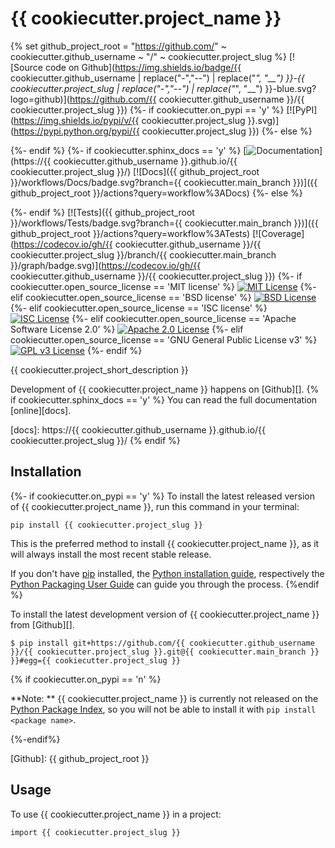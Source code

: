 # {{ cookiecutter.project_name }}
{% set github_project_root =  "https://github.com/" ~ cookiecutter.github_username  ~ "/" ~ cookiecutter.project_slug  %}
[![Source code on Github](https://img.shields.io/badge/{{ cookiecutter.github_username | replace("-","--") | replace("_", "__") }}-{{ cookiecutter.project_slug | replace("-","--") | replace("_", "__") }}-blue.svg?logo=github)](https://github.com/{{ cookiecutter.github_username }}/{{ cookiecutter.project_slug }})
{%- if cookiecutter.on_pypi == 'y' %}
[![PyPI](https://img.shields.io/pypi/v/{{ cookiecutter.project_slug }}.svg)](https://pypi.python.org/pypi/{{ cookiecutter.project_slug }})
{%- else %}
<!--Not on PyPI-->
{%- endif %}
{%- if cookiecutter.sphinx_docs == 'y' %}
[![Documentation](https://img.shields.io/badge/docs-gh--pages-blue.svg)](https://{{ cookiecutter.github_username }}.github.io/{{ cookiecutter.project_slug }}/)
[![Docs]({{ github_project_root }}/workflows/Docs/badge.svg?branch={{ cookiecutter.main_branch }})]({{ github_project_root }}/actions?query=workflow%3ADocs)
{%- else %}
<!--No online documentation-->
<!--No documentation workflow-->
{%- endif %}
[![Tests]({{ github_project_root }}/workflows/Tests/badge.svg?branch={{ cookiecutter.main_branch }})]({{ github_project_root }}/actions?query=workflow%3ATests)
[![Coverage](https://codecov.io/gh/{{ cookiecutter.github_username }}/{{ cookiecutter.project_slug }}/branch/{{ cookiecutter.main_branch }}/graph/badge.svg)](https://codecov.io/gh/{{ cookiecutter.github_username }}/{{ cookiecutter.project_slug }})
{%- if cookiecutter.open_source_license == 'MIT license' %}
[![MIT License](https://img.shields.io/badge/License-MIT-green.svg)](https://opensource.org/licenses/MIT)
{%- elif cookiecutter.open_source_license == 'BSD license' %}
[![BSD License](https://img.shields.io/badge/License-BSD-green.svg)](https://opensource.org/licenses/BSD-3-Clause)
{%- elif cookiecutter.open_source_license == 'ISC license' %}
[![ISC License](https://img.shields.io/badge/License-ISC-green.svg)](https://opensource.org/licenses/ISC)
{%- elif cookiecutter.open_source_license == 'Apache Software License 2.0' %}
[![Apache 2.0 License](https://img.shields.io/badge/License-Apache%202.0-green.svg)](https://opensource.org/licenses/Apache-2.0)
{%- elif cookiecutter.open_source_license == 'GNU General Public License v3' %}
[![GPL v3 License](https://img.shields.io/badge/License-GPL%20v3-green.svg)](https://www.gnu.org/licenses/gpl-3.0)
{%- endif %}

{{ cookiecutter.project_short_description }}

Development of {{ cookiecutter.project_name }} happens on [Github][].
{% if cookiecutter.sphinx_docs == 'y' %}
You can read the full documentation [online][docs].

[docs]: https://{{ cookiecutter.github_username }}.github.io/{{ cookiecutter.project_slug }}/
{% endif %}

## Installation

{%- if cookiecutter.on_pypi == 'y' %}
To install the latest released version of {{ cookiecutter.project_name }}, run this command in your terminal:

``` console
pip install {{ cookiecutter.project_slug }}
```

This is the preferred method to install {{ cookiecutter.project_name }}, as it will always install the most recent stable release.

If you don't have [pip](https://pip.pypa.io) installed, the [Python installation guide](http://docs.python-guide.org/en/latest/starting/installation/), respectively the [Python Packaging User Guide](https://packaging.python.org/tutorials/installing-packages/) can guide you through the process.
{%endif %}

To install the latest development version of {{ cookiecutter.project_name }} from [Github][].

``` console
$ pip install git+https://github.com/{{ cookiecutter.github_username }}/{{ cookiecutter.project_slug }}.git@{{ cookiecutter.main_branch }} }}#egg={{ cookiecutter.project_slug }}
```

{% if cookiecutter.on_pypi == 'n' %}

**Note: ** {{ cookiecutter.project_name }} is currently not released on the [Python Package Index](https://pypi.org), so you will not be able to install it with `pip install <package name>`.

{%-endif%}

[Github]: {{ github_project_root }}


## Usage

To use {{ cookiecutter.project_name }} in a project:

    import {{ cookiecutter.project_slug }}
